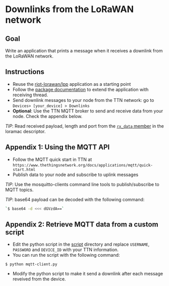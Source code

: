 # Downlinks from the LoRaWAN network

## Goal

Write an application that prints a message when it receives a downlink
from the LoRaWAN network.

## Instructions

- Reuse the [riot-lorawan/lpp](../lpp) application as a starting point
- Follow the
  [package documentation](http://doc.riot-os.org/group__pkg__semtech-loramac.html)
  to extend the application with receiving thread.
- Send downlink messages to your node from the TTN network: go to
  `Devices> [your_device] > Downlinks`
- **Optional**: Use the TTN MQTT broker to send and receive data from
  your node. Check the appendix below.

_TIP_: Read received payload, length and port from the
[`rx_data` member](http://doc.riot-os.org/structsemtech__loramac__t.html)
in the loramac descriptor.


## Appendix 1: Using the MQTT API

- Follow the MQTT quick start in TTN at
  `https://www.thethingsnetwork.org/docs/applications/mqtt/quick-start.html`
- Publish data to your node and subscribe to uplink messages

_TIP_: Use the mosquitto-clients command line tools to publish/subscribe to
MQTT topics.

_TIP_: base64 payload can be decoded with the following command:
```sh
`$ base64 -d <<< dGVzdA==`
```

## Appendix 2: Retrieve MQTT data from a custom script

- Edit the python script in the [script](../script) directory and replace
`USERNAME`, `PASSWORD` and `DEVICE_ID` with your TTN information.
- You can run the script with the following command:
```
$ python mqtt-client.py
```
- Modify the python script to make it send a downlink after each message
reveived from the device.
